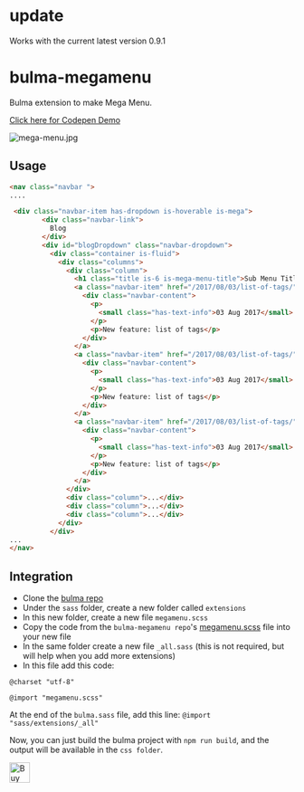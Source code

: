 # update
Works with the current latest version 0.9.1

# bulma-megamenu
Bulma extension to make Mega Menu. 

<a href="https://codepen.io/hunzaboy/pen/yoPKQW">Click here for Codepen Demo</a>


![mega-menu.jpg](https://bulma.io/images/extensions/bulma-megamenu.png)

Usage
---
```html
<nav class="navbar ">
....

 <div class="navbar-item has-dropdown is-hoverable is-mega">
        <div class="navbar-link">
          Blog
        </div>
        <div id="blogDropdown" class="navbar-dropdown">
          <div class="container is-fluid">
            <div class="columns">
              <div class="column">
                <h1 class="title is-6 is-mega-menu-title">Sub Menu Title</h1>
                <a class="navbar-item" href="/2017/08/03/list-of-tags/">
                  <div class="navbar-content">
                    <p>
                      <small class="has-text-info">03 Aug 2017</small>
                    </p>
                    <p>New feature: list of tags</p>
                  </div>
                </a>
                <a class="navbar-item" href="/2017/08/03/list-of-tags/">
                  <div class="navbar-content">
                    <p>
                      <small class="has-text-info">03 Aug 2017</small>
                    </p>
                    <p>New feature: list of tags</p>
                  </div>
                </a>
                <a class="navbar-item" href="/2017/08/03/list-of-tags/">
                  <div class="navbar-content">
                    <p>
                      <small class="has-text-info">03 Aug 2017</small>
                    </p>
                    <p>New feature: list of tags</p>
                  </div>
                </a>
              </div>        
              <div class="column">...</div>
              <div class="column">...</div>
              <div class="column">...</div>
            </div>
          </div>
...
</nav>
```

Integration
---
- Clone the [bulma repo](https://github.com/jgthms/bulma)
- Under the `sass` folder, create a new folder called `extensions`
- In this new folder, create a new file `megamenu.scss`
- Copy the code from the `bulma-megamenu repo`'s [megamenu.scss](https://raw.githubusercontent.com/hunzaboy/bulma-megamenu/master/megamenu.scss) file into your new file
- In the same folder create a new file `_all.sass` (this is not required, but will help when you add more extensions)
- In this file add this code:
```
@charset "utf-8"

@import "megamenu.scss"
```
At the end of the `bulma.sass` file, add this line: `@import "sass/extensions/_all"`

Now, you can just build the bulma project with `npm run build`, and the output will be available in the `css folder`.


<a href='https://ko-fi.com/W7W112WHD' target='_blank'><img height='36' style='border:0px;height:36px;' src='https://az743702.vo.msecnd.net/cdn/kofi2.png?v=2' border='0' alt='Buy Me a Coffee at ko-fi.com' /></a>
